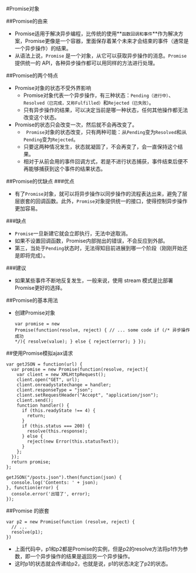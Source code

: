 #Promise对象

##Promise的由来
* Promise适用于解决异步编程，比传统的使用**``函数回调和事件``**作为解决方案，Promise更像是一个容器，里面保存着某个未来才会结束的事件（通常是一个异步操作）的结果。
* 从语法上说，``Promise`` 是一个对象，从它可以获取异步操作的消息。``Promise`` 提供统一的 API，各种异步操作都可以用同样的方法进行处理。

##Promise的两个特点
* Promise对象的状态不受外界影响
	* Promise对象代表一个异步操作，有三种状态：``Pending（进行中）``、``Resolved（已完成，又称Fulfilled）``和``Rejected（已失败）``。
	* 只有异步操作的结果，可以决定当前是哪一种状态，任何其他操作都无法改变这个状态。
* Promise的状态只会改变一次，然后就不会再改变了。
	* `` Promise``对象的状态改变，只有两种可能：从``Pending``变为``Resolved``和从``Pending``变为``Rejected``。
	* 只要这两种情况发生，状态就凝固了，不会再变了，会一直保持这个结果。
	* 相对于从前会用的事件回调方式，若是不进行状态捕获，事件结束后便不再能够捕获到这个事件的结果状态。

##Promise的优缺点
###优点
* 有了``Promise``对象，就可以将异步操作以同步操作的流程表达出来，避免了层层嵌套的回调函数。此外，``Promise``对象提供统一的接口，使得控制异步操作更加容易。

###缺点
* ``Promise``一旦新建它就会立即执行，无法中途取消。
* 如果不设置回调函数，Promise内部抛出的错误，不会反应到外部。
* 第三，当处于``Pending``状态时，无法得知目前进展到哪一个阶段（刚刚开始还是即将完成）。

###建议
* 如果某些事件不断地反复发生，一般来说，使用 stream 模式是比部署Promise更好的选择。


##Promise的基本用法
* 创建Promise对象<pre><code>var promise = new Promise(function(resolve, reject) {
  // ... some code
  if (/* 异步操作成功 */){
    resolve(value);
  } else {
    reject(error);
  }
});
</code></pre>


##使用Promise模拟ajax请求

<pre><code>var getJSON = function(url) {
  var promise = new Promise(function(resolve, reject){
    var client = new XMLHttpRequest();
    client.open("GET", url);
    client.onreadystatechange = handler;
    client.responseType = "json";
    client.setRequestHeader("Accept", "application/json");
    client.send();
    function handler() {
      if (this.readyState !== 4) {
        return;
      }
      if (this.status === 200) {
        resolve(this.response);
      } else {
        reject(new Error(this.statusText));
      }
    };
  });
  return promise;
};

getJSON("/posts.json").then(function(json) {
  console.log('Contents: ' + json);
}, function(error) {
  console.error('出错了', error);
});
</code></pre>


##Promise 的嵌套
<pre><code>var p2 = new Promise(function (resolve, reject) {
  // ...
  resolve(p1);
})</code></pre>
* 上面代码中，p1和p2都是Promise的实例，但是p2的resolve方法将p1作为参数，即一个异步操作的结果是返回另一个异步操作。
* 这时p1的状态就会传递给p2，也就是说，p1的状态决定了p2的状态。